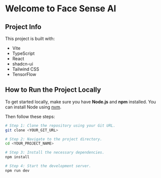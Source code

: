 # Welcome to Face Sense AI

## Project Info

This project is built with:

- Vite
- TypeScript
- React
- shadcn-ui
- Tailwind CSS
- TensorFlow

## How to Run the Project Locally

To get started locally, make sure you have **Node.js** and **npm** installed. You can install Node using [nvm](https://github.com/nvm-sh/nvm#installing-and-updating).

Then follow these steps:

```sh
# Step 1: Clone the repository using your Git URL.
git clone <YOUR_GIT_URL>

# Step 2: Navigate to the project directory.
cd <YOUR_PROJECT_NAME>

# Step 3: Install the necessary dependencies.
npm install

# Step 4: Start the development server.
npm run dev
